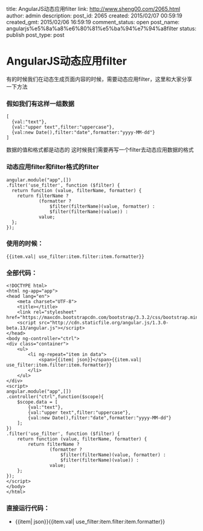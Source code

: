 title: AngularJS动态应用filter
link: http://www.sheng00.com/2065.html
author: admin
description: 
post_id: 2065
created: 2015/02/07 00:59:19
created_gmt: 2015/02/06 16:59:19
comment_status: open
post_name: angularjs%e5%8a%a8%e6%80%81%e5%ba%94%e7%94%a8filter
status: publish
post_type: post

# AngularJS动态应用filter

有的时候我们在动态生成页面内容的时候，需要动态应用filter，这里和大家分享一下方法 

### 假如我们有这样一组数据
    
    
    [
      {val:"text"},
      {val:"upper text",filter:"uppercase"},
      {val:new Date(),filter:"date",formatter:"yyyy-MM-dd"}
    ]
    

数据的值和格式都是动态的 这时候我们需要再写一个filter去动态应用数据的格式 

### 动态应用filter和filter格式的filter
    
    
    angular.module("app",[])
    .filter('use_filter', function ($filter) {
      return function (value, filterName, formatter) {
        return filterName ?
                (formatter ?
                    $filter(filterName)(value, formatter) :
                    $filter(filterName)(value)) :
                value;
      };
    });
    

### 使用的时候：

`{{item.val| use_filter:item.filter:item.formatter}}`

### 全部代码：
    
    
    <!DOCTYPE html>
    <html ng-app="app">
    <head lang="en">
        <meta charset="UTF-8">
        <title></title>
        <link rel="stylesheet" href="https://maxcdn.bootstrapcdn.com/bootstrap/3.3.2/css/bootstrap.min.css">
        <script src="http://cdn.staticfile.org/angular.js/1.3.0-beta.13/angular.js"></script>
    </head>
    <body ng-controller="ctrl">
    <div class="container">
        <ul>
            <li ng-repeat="item in data">
                <span>{{item| json}}</span>{{item.val| use_filter:item.filter:item.formatter}}
            </li>
        </ul>
    </div>
    <script>
    angular.module("app",[])
    .controller("ctrl",function($scope){
        $scope.data = [
            {val:"text"},
            {val:"upper text",filter:"uppercase"},
            {val:new Date(),filter:"date",formatter:"yyyy-MM-dd"}
        ];
    })
    .filter('use_filter', function ($filter) {
        return function (value, filterName, formatter) {
            return filterName ?
                    (formatter ?
                        $filter(filterName)(value, formatter) :
                        $filter(filterName)(value)) :
                    value;
        };
    });
    </script>
    </body>
    </html>
    

### 直接运行代码：

  * {{item| json}}{{item.val| use_filter:item.filter:item.formatter}}